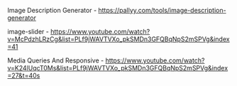 Image Description Generator - https://pallyy.com/tools/image-description-generator

image-slider - https://www.youtube.com/watch?v=McPdzhLRzCg&list=PLf9jWAVTVXo_pkSMDn3GFQBqNpS2mSPVg&index=41

Media Queries And Responsive - https://www.youtube.com/watch?v=K24lUqcT0Ms&list=PLf9jWAVTVXo_pkSMDn3GFQBqNpS2mSPVg&index=27&t=40s
